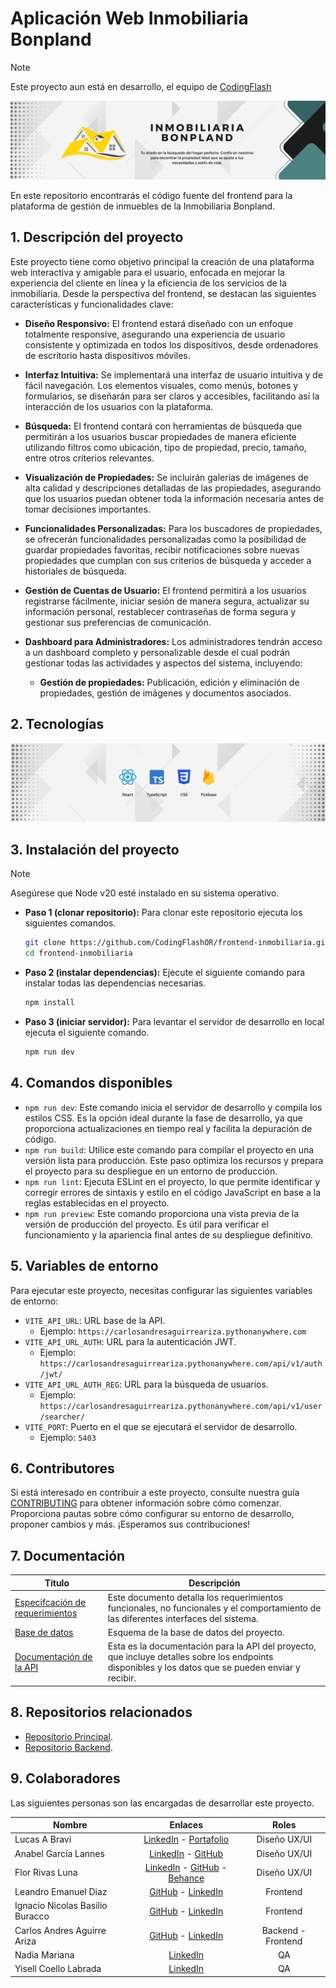 # Aplicación Web Inmobiliaria Bonpland
> [!NOTE]
> Este proyecto aun está en desarrollo, el equipo de <a href="https://github.com/CodingFlashOR" target="_blank">CodingFlash</a>

<div>
    <a href="https://dev-inmobiliaria.netlify.app" target="_blank">
        <img src="/images/InmobiliariaBonplandBanner.png">
    </a>
</div>

En este repositorio encontrarás el código fuente del frontend para la plataforma de gestión de inmuebles de la Inmobiliaria Bonpland.

## 1. Descripción del proyecto
Este proyecto tiene como objetivo principal la creación de una plataforma web interactiva y amigable para el usuario, enfocada en mejorar la experiencia del cliente en línea y la eficiencia de los servicios de la inmobiliaria. Desde la perspectiva del frontend, se destacan las siguientes características y funcionalidades clave:

- **Diseño Responsivo:** El frontend estará diseñado con un enfoque totalmente responsive, asegurando una experiencia de usuario consistente y optimizada en todos los dispositivos, desde ordenadores de escritorio hasta dispositivos móviles.

- **Interfaz Intuitiva:** Se implementará una interfaz de usuario intuitiva y de fácil navegación. Los elementos visuales, como menús, botones y formularios, se diseñarán para ser claros y accesibles, facilitando así la interacción de los usuarios con la plataforma.

- **Búsqueda:** El frontend contará con herramientas de búsqueda que permitirán a los usuarios buscar propiedades de manera eficiente utilizando filtros como ubicación, tipo de propiedad, precio, tamaño, entre otros criterios relevantes.

- **Visualización de Propiedades:** Se incluirán galerías de imágenes de alta calidad y descripciones detalladas de las propiedades, asegurando que los usuarios puedan obtener toda la información necesaria antes de tomar decisiones importantes.

- **Funcionalidades Personalizadas:** Para los buscadores de propiedades, se ofrecerán funcionalidades personalizadas como la posibilidad de guardar propiedades favoritas, recibir notificaciones sobre nuevas propiedades que cumplan con sus criterios de búsqueda y acceder a historiales de búsqueda.

- **Gestión de Cuentas de Usuario:** El frontend permitirá a los usuarios registrarse fácilmente, iniciar sesión de manera segura, actualizar su información personal, restablecer contraseñas de forma segura y gestionar sus preferencias de comunicación.

- **Dashboard para Administradores:** Los administradores tendrán acceso a un dashboard completo y personalizable desde el cual podrán gestionar todas las actividades y aspectos del sistema, incluyendo:

    - **Gestión de propiedades:** Publicación, edición y eliminación de propiedades, gestión de imágenes y documentos asociados.

## 2. Tecnologías

<div>
    <img src="/images/TechnologiesFrontendIB.png">
</div>

## 3. Instalación del proyecto
> [!NOTE]
> Asegúrese que Node v20 esté instalado en su sistema operativo.

- **Paso 1 (clonar repositorio):** Para clonar este repositorio ejecuta los siguientes comandos.
    
    ```bash
    git clone https://github.com/CodingFlashOR/frontend-inmobiliaria.git
    cd frontend-inmobiliaria
    ```

- **Paso 2 (instalar dependencias):** Ejecute el siguiente comando para instalar todas las dependencias necesarias.

    ```bash
    npm install
    ```

- **Paso 3 (iniciar servidor):** Para levantar el servidor de desarrollo en local ejecuta el siguiente comando.

    ```bash
    npm run dev
    ```

## 4. Comandos disponibles
- `npm run dev`: Este comando inicia el servidor de desarrollo y compila los estilos CSS. Es la opción ideal durante la fase de desarrollo, ya que proporciona actualizaciones en tiempo real y facilita la depuración de código.
- `npm run build`: Utilice este comando para compilar el proyecto en una versión lista para producción. Este paso optimiza los recursos y prepara el proyecto para su despliegue en un entorno de producción.
- `npm run lint`: Ejecuta ESLint en el proyecto, lo que permite identificar y corregir errores de sintaxis y estilo en el código JavaScript en base a la reglas establecidas en el proyecto.
- `npm run preview`: Este comando proporciona una vista previa de la versión de producción del proyecto. Es útil para verificar el funcionamiento y la apariencia final antes de su despliegue definitivo.

## 5. Variables de entorno

Para ejecutar este proyecto, necesitas configurar las siguientes variables de entorno:

- `VITE_API_URL`: URL base de la API.
  - Ejemplo: `https://carlosandresaguirreariza.pythonanywhere.com`
- `VITE_API_URL_AUTH`: URL para la autenticación JWT.
  - Ejemplo: `https://carlosandresaguirreariza.pythonanywhere.com/api/v1/auth/jwt/`
- `VITE_API_URL_AUTH_REG`: URL para la búsqueda de usuarios.
  - Ejemplo: `https://carlosandresaguirreariza.pythonanywhere.com/api/v1/user/searcher/`
- `VITE_PORT`: Puerto en el que se ejecutará el servidor de desarrollo.
  - Ejemplo: `5403`

## 6. Contributores
Si está interesado en contribuir a este proyecto, consulte nuestra guía [CONTRIBUTING](CONTRIBUTING.md) para obtener información sobre cómo comenzar. Proporciona pautas sobre cómo configurar su entorno de desarrollo, proponer cambios y más. ¡Esperamos sus contribuciones!

## 7. Documentación
| Título | Descripción | 
|----------|----------|
| [Especifcación de requerimientos](https://writer.zoho.com/writer/open/gvaj1411213d7d4bb4c818860a3bea679ecbb) | Este documento detalla los requerimientos funcionales, no funcionales y el comportamiento de las diferentes interfaces del sistema. |
| [Base de datos](https://app.diagrams.net/?title=EsquemaDB.drawio#Uhttps%3A%2F%2Fdrive.google.com%2Fuc%3Fid%3D1uJAsYcVnTEviwOq5JZ_q_2VWnpvgPfBd%26export%3Ddownload)   | Esquema de la base de datos del proyecto. |
| [Documentación de la API](https://carlosandresaguirreariza.pythonanywhere.com/) | Esta es la documentación para la API del proyecto, que incluye detalles sobre los endpoints disponibles y los datos que se pueden enviar y recibir. |

## 8. Repositorios relacionados
- [Repositorio Principal](https://github.com/CodingFlashOR#11-inmobiliaria-bonpland).
- [Repositorio Backend](https://github.com/CodingFlashOR/backend-inmobiliaria).

## 9. Colaboradores
Las siguientes personas son las encargadas de desarrollar este proyecto.

| Nombre | Enlaces | Roles |
|----------|:--------:|:--------:|
| Lucas A Bravi | [LinkedIn](https://www.linkedin.com/in/lucasandr%C3%A9sbravi/) - [Portafolio](https://lucasbravidi1062b1.myportfolio.com/) | Diseño UX/UI |
| Anabel García Lannes | [LinkedIn](https://www.linkedin.com/in/anabelgarc%C3%ADalannes/) - [GitHub](https://github.com/anabelgl) | Diseño UX/UI |
| Flor Rivas Luna | [LinkedIn](https://www.linkedin.com/in/floridesign/) - [GitHub](https://github.com/FlorRivas) - [Behance](https://www.behance.net/floridesign) | Diseño UX/UI |
| Leandro Emanuel Diaz | [GitHub]( https://github.com/leandiazz) - [LinkedIn](https://www.linkedin.com/in/leandiaz/) | Frontend |
| Ignacio Nicolas Basilio Buracco | [GitHub](https://github.com/NachoBasilio) - [LinkedIn](https://www.linkedin.com/in/ignacio-nicolas-basilio-buracco/) | Frontend |
| Carlos Andres Aguirre Ariza | [GitHub](https://github.com/The-Asintota) - [LinkedIn](https://www.linkedin.com/in/carlosaguirredev/) | Backend - Frontend |
| Nadia Mariana | [LinkedIn](https://www.linkedin.com/in/nadia-mariana-fridel-490ab263/) | QA |
| Yisell Coello Labrada | [LinkedIn](https://www.linkedin.com/in/yisell-coello-labrada-725668250/) | QA |
